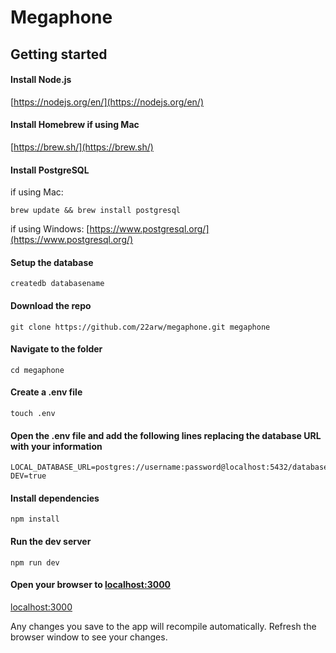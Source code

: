# Megaphone

## Getting started

#### Install Node.js

[https://nodejs.org/en/](https://nodejs.org/en/)

#### Install Homebrew if using Mac

[https://brew.sh/](https://brew.sh/)

#### Install PostgreSQL

if using Mac:

```shell
brew update && brew install postgresql
```

if using Windows: [https://www.postgresql.org/](https://www.postgresql.org/)

#### Setup the database

```shell
createdb databasename
```

#### Download the repo

```shell
git clone https://github.com/22arw/megaphone.git megaphone
```

#### Navigate to the folder

```shell
cd megaphone
```

#### Create a .env file

```shell
touch .env
```

#### Open the .env file and add the following lines replacing the database URL with your information

```
LOCAL_DATABASE_URL=postgres://username:password@localhost:5432/databasename
DEV=true
```

#### Install dependencies

```shell
npm install
```

#### Run the dev server

```shell
npm run dev
```

#### Open your browser to [localhost:3000](localhost:3000)

[localhost:3000](localhost:3000)

Any changes you save to the app will recompile automatically. Refresh the browser window to see your changes.
